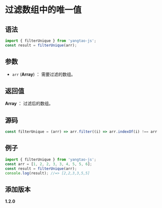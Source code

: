 # 过滤数组中的唯一值

## 语法

```js
import { filterUnique } from 'yangtao-js';
const result = filterUnique(arr);
```

## 参数

- `arr` (**Array**) ： 需要过滤的数组。

## 返回值

**Array** ： 过滤后的数组。

## 源码

```js
const filterUnique = (arr) => arr.filter((i) => arr.indexOf(i) !== arr.lastIndexOf(i));
```

## 例子

```js
import { filterUnique } from 'yangtao-js';
const arr = [1, 2, 2, 3, 3, 4, 5, 5, 6];
const result = filterUnique(arr);
console.log(result); //=> [2,2,3,3,5,5]
```

## 添加版本

**1.2.0**
